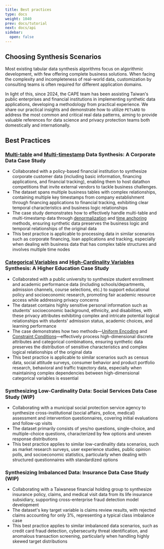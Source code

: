 ```yaml
---
title: Best practices
type: docs
weight: 1040
prev: docs/tutorial
next: docs/api
sidebar:
  open: false
---
```



## **Choosing Synthesis Scenarios**

Most existing tabular data synthesis algorithms focus on algorithmic development, with few offering complete business solutions. When facing the complexity and incompleteness of real-world data, customization by consulting teams is often required for different application domains.

In light of this, since 2024, the CAPE team has been assisting Taiwan's public enterprises and financial institutions in implementing synthetic data applications, developing a methodology from practical experience. We share our practical insights and demonstrate how to utilize `PETsARD` to address the most common and critical real data patterns, aiming to provide valuable references for data science and privacy protection teams both domestically and internationally.

## Best Practices

### **[Multi-table](./multi-table) and [Multi-timestamp](./multi-timestamp) Data Synthesis: A Corporate Data Case Study**

- Collaborated with a policy-based financial institution to synthesize corporate customer data (including basic information, financing applications, and financial tracking), enabling them to host datathon competitions that invite external vendors to tackle business challenges.
- The dataset spans multiple business tables with complex relationships, containing multiple key timestamps from company establishment through financing applications to financial tracking, exhibiting clear temporal characteristics and business logic relationships
- The case study demonstrates how to effectively handle multi-table and multi-timestamp data through [denormalization](./multi-table) and [time anchoring](./multi-timestamp) methods, ensuring synthetic data preserves the business logic and temporal relationships of the original data
- This best practice is applicable to processing data in similar scenarios such as corporate financing, loan applications and tracking, especially when dealing with business data that has complex table structures and involves multiple time nodes

### **[Categorical Variables](./categorical) and [High-Cardinality Variables](./high-cardinality) Synthesis: A Higher Education Case Study**

- Collaborated with a public university to synthesize student enrollment and academic performance data (including schools/departments, admission channels, course selections, etc.) to support educational policy and socioeconomic research, promoting fair academic resource access while addressing privacy concerns
- The dataset contains highly sensitive personal information such as students' socioeconomic background, ethnicity, and disabilities, with these privacy attributes exhibiting complex and intricate potential logical relationships with students' admission status, academic choices, and learning performance
- The case demonstrates how two methods—[Uniform Encoding](./categorical) and [Constraint Conditions](./high-cardinality)—effectively process high-dimensional discrete attributes and categorical combinations, ensuring synthetic data preserves the distribution of sensitive characteristics and complex logical relationships of the original data
- This best practice is applicable to similar scenarios such as census data, social attitude surveys, consumer behavior and product portfolio research, behavioral and traffic trajectory data, especially when maintaining complex dependencies between high-dimensional categorical variables is essential

### **Synthesizing Low-Cardinality Data: Social Services Data Case Study (WIP)**

- Collaborating with a municipal social protection service agency to synthesize cross-institutional (social affairs, police, medical) assessment and intervention questionnaires, covering initial evaluations and follow-up visits
- The dataset primarily consists of yes/no questions, single-choice, and multiple-choice questions, characterized by few options and uneven response distributions
- This best practice applies to similar low-cardinality data scenarios, such as market research surveys, user experience studies, public opinion polls, and socioeconomic statistics, particularly when dealing with structured questionnaires with standardized options

### **Synthesizing Imbalanced Data: Insurance Data Case Study (WIP)**

- Collaborating with a Taiwanese financial holding group to synthesize insurance policy, claims, and medical visit data from its life insurance subsidiary, supporting cross-enterprise fraud detection model development
- The dataset's key target variable is claims review results, with rejected claims accounting for only 3%, representing a typical class imbalance case
- This best practice applies to similar imbalanced data scenarios, such as credit card fraud detection, cybersecurity threat identification, and anomalous transaction screening, particularly when handling highly skewed target distributions